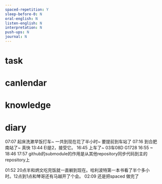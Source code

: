 ```yaml
---
spaced-repetition: Y
sleep-before-0: N
oral-english: N
listen-english: N
interpretation: N
push-ups: N
journal: N
---
```


# task

# canlendar

# knowledge

# diary

07:07 起床洗漱早饭打车~ 一共到现在花了半小时~ 要提前到车站了
07:16 到合肥南站了~ 真快
13:44 EI是2，接受它。
16:45 上车了~ 03车08D G1728 16:55 ~ 18:46
17:57 github的submodule的作用是从其他repository同步代码到主的repository上

01:52 20点半和炳文吃完饭就一直躺到现在。哈利波特第一本书看了半个多小时。12点到1点和棽哥还有马越开了个会。
02:09 还是把spaced 做完了


